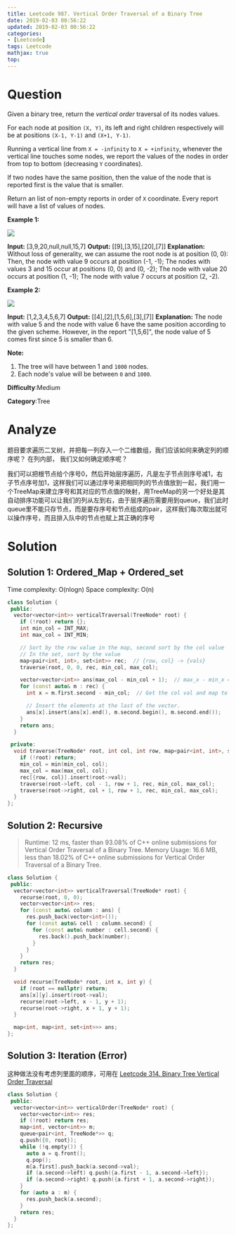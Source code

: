 ```yaml
---
title: Leetcode 987. Vertical Order Traversal of a Binary Tree
date: 2019-02-03 00:56:22
updated: 2019-02-03 00:56:22
categories: 
- [Leetcode]
tags: Leetcode
mathjax: true
top:
---
```


# Question

Given a binary tree, return the  _vertical order_  traversal of its nodes values.

For each node at position  `(X, Y)`, its left and right children respectively will be at positions  `(X-1, Y-1)`  and  `(X+1, Y-1)`.

Running a vertical line from  `X = -infinity`  to  `X = +infinity`, whenever the vertical line touches some nodes, we report the values of the nodes in order from top to bottom (decreasing  `Y`  coordinates).

If two nodes have the same position, then the value of the node that is reported first is the value that is smaller.

Return an list of non-empty reports in order of  `X`  coordinate. Every report will have a list of values of nodes.

**Example 1:**

![](https://assets.leetcode.com/uploads/2019/01/31/1236_example_1.PNG)

**Input:** [3,9,20,null,null,15,7]
**Output:** [[9],[3,15],[20],[7]]
**Explanation:** 
Without loss of generality, we can assume the root node is at position (0, 0):
Then, the node with value 9 occurs at position (-1, -1);
The nodes with values 3 and 15 occur at positions (0, 0) and (0, -2);
The node with value 20 occurs at position (1, -1);
The node with value 7 occurs at position (2, -2).

**Example 2:**

**![](https://assets.leetcode.com/uploads/2019/01/31/tree2.png)**

**Input:** [1,2,3,4,5,6,7]
**Output:** [[4],[2],[1,5,6],[3],[7]]
**Explanation:** 
The node with value 5 and the node with value 6 have the same position according to the given scheme.
However, in the report "[1,5,6]", the node value of 5 comes first since 5 is smaller than 6.

**Note:**

1. The tree will have between  1 and  `1000`  nodes.
2. Each node's value will be between  `0`  and  `1000`.

**Difficulty**:Medium

**Category**:Tree

# Analyze

题目要求遍历二叉树，并把每一列存入一个二维数组，我们应该如何来确定列的顺序呢？ 在列内部， 我们又如何确定顺序呢？

我们可以把根节点给个序号0，然后开始层序遍历，凡是左子节点则序号减1，右子节点序号加1，这样我们可以通过序号来把相同列的节点值放到一起，我们用一个TreeMap来建立序号和其对应的节点值的映射，用TreeMap的另一个好处是其自动排序功能可以让我们的列从左到右，由于层序遍历需要用到queue，我们此时queue里不能只存节点，而是要存序号和节点组成的pair，这样我们每次取出就可以操作序号，而且排入队中的节点也赋上其正确的序号

# Solution

## Solution 1: Ordered_Map + Ordered_set

Time complexity: O(nlogn)
Space complexity: O(n)

```cpp
class Solution {
 public:
  vector<vector<int>> verticalTraversal(TreeNode* root) {
    if (!root) return {};
    int min_col = INT_MAX;
    int max_col = INT_MIN;

    // Sort by the row value in the map, second sort by the col value
    // In the set, sort by the value
    map<pair<int, int>, set<int>> rec;  // {row, col} -> {vals}
    traverse(root, 0, 0, rec, min_col, max_col);

    vector<vector<int>> ans(max_col - min_col + 1);  // max_x - min_x = number of the col
    for (const auto& m : rec) {
      int x = m.first.second - min_col;  // Get the col val and map to ans

      // Insert the elements at the last of the vector.
      ans[x].insert(ans[x].end(), m.second.begin(), m.second.end());
    }
    return ans;
  }

 private:
  void traverse(TreeNode* root, int col, int row, map<pair<int, int>, set<int>>& rec, int& min_col, int& max_col) {
    if (!root) return;
    min_col = min(min_col, col);
    max_col = max(max_col, col);
    rec[{row, col}].insert(root->val);
    traverse(root->left, col - 1, row + 1, rec, min_col, max_col);
    traverse(root->right, col + 1, row + 1, rec, min_col, max_col);
  }
};
```

## Solution 2: Recursive

> Runtime: 12 ms, faster than 93.08% of C++ online submissions for Vertical Order Traversal of a Binary Tree.
> Memory Usage: 16.6 MB, less than 18.02% of C++ online submissions for Vertical Order Traversal of a Binary Tree.

```cpp
class Solution {
 public:
  vector<vector<int>> verticalTraversal(TreeNode* root) {
    recurse(root, 0, 0);
    vector<vector<int>> res;
    for (const auto& column : ans) {
      res.push_back(vector<int>());
      for (const auto& cell : column.second) {
        for (const auto& number : cell.second) {
          res.back().push_back(number);
        }
      }
    }
    return res;
  }

  void recurse(TreeNode* root, int x, int y) {
    if (root == nullptr) return;
    ans[x][y].insert(root->val);
    recurse(root->left, x - 1, y + 1);
    recurse(root->right, x + 1, y + 1);
  }

  map<int, map<int, set<int>>> ans;
};
```

## Solution 3: Iteration (Error)

这种做法没有考虑列里面的顺序，可用在 [Leetcode 314. Binary Tree Vertical Order Traversal](https://leetcode.com/problems/binary-tree-vertical-order-traversal)

```cpp
class Solution {
 public:
  vector<vector<int>> verticalOrder(TreeNode* root) {
    vector<vector<int>> res;
    if (!root) return res;
    map<int, vector<int>> m;
    queue<pair<int, TreeNode*>> q;
    q.push({0, root});
    while (!q.empty()) {
      auto a = q.front();
      q.pop();
      m[a.first].push_back(a.second->val);
      if (a.second->left) q.push({a.first - 1, a.second->left});
      if (a.second->right) q.push({a.first + 1, a.second->right});
    }
    for (auto a : m) {
      res.push_back(a.second);
    }
    return res;
  }
};
```